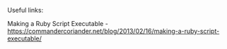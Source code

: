 Useful links:

Making a Ruby Script Executable - https://commandercoriander.net/blog/2013/02/16/making-a-ruby-script-executable/
